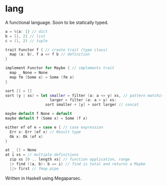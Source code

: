 # lang

A functional language. Soon to be statically typed.

```swift
a = %{a: 1} // dict
b = [1, 2] // list
c = (1, 2) // tuple
```

```swift
trait Functor f { // create trait (type class)
  map (a: b), f a => f b // definition
}

implement Functor for Maybe { // implements trait
  map _ None = None
  map fm (Some x) = Some (fm x)
}
```

```swift
sort [] = []
sort (y | xs) = let smaller = filter (a: a <= y) xs, // pattern matching and destructuring with cons, let binding, lambda
                    larger = filter (a: a > y) xs:
                  sort smaller + [y] + sort larger // concat
``` 

```swift
maybe default f None = default
maybe default f (Some x) = Some (f x)
```

```swift
either ef of e = case e { // case expression
  Err x: Err (ef x) // Result type
  Ok x: Ok (of x)
}
```

```swift
at _ [] = None
at i xs = // multiple definitions
  zip xs [0 .. length xs] // function application, range
  |> find ((a, b): b == i) // find is total and returns a Maybe
  ||> first // fmap pipe
```

Written in Haskell using Megaparsec.
